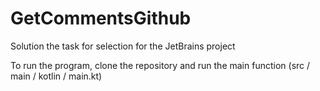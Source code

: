 # GetCommentsGithub

Solution the task for selection for the JetBrains project

To run the program, clone the repository and run the main function (src / main / kotlin / main.kt)
